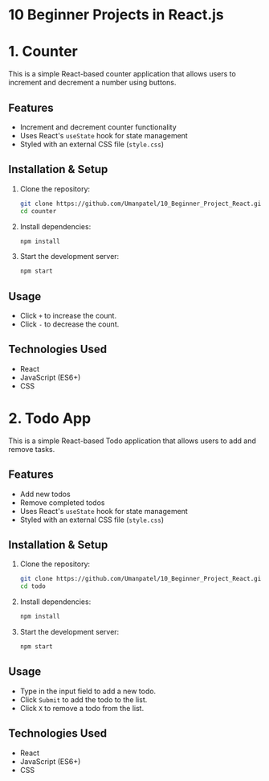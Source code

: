 # 10 Beginner Projects in React.js


# 1. Counter

This is a simple React-based counter application that allows users to increment and decrement a number using buttons.

## Features

- Increment and decrement counter functionality
- Uses React's `useState` hook for state management
- Styled with an external CSS file (`style.css`)

## Installation & Setup

1. Clone the repository:
   ```sh
   git clone https://github.com/Umanpatel/10_Beginner_Project_React.git
   cd counter
   ```
2. Install dependencies:
   ```sh
   npm install
   ```
3. Start the development server:
   ```sh
   npm start
   ```

## Usage

- Click `+` to increase the count.
- Click `-` to decrease the count.

## Technologies Used

- React
- JavaScript (ES6+)
- CSS


# 2. Todo App

This is a simple React-based Todo application that allows users to add and remove tasks.

## Features

- Add new todos
- Remove completed todos
- Uses React's `useState` hook for state management
- Styled with an external CSS file (`style.css`)

## Installation & Setup

1. Clone the repository:
   ```sh
   git clone https://github.com/Umanpatel/10_Beginner_Project_React.git
   cd todo
   ```
2. Install dependencies:
   ```sh
   npm install
   ```
3. Start the development server:
   ```sh
   npm start
   ```

## Usage

- Type in the input field to add a new todo.
- Click `Submit` to add the todo to the list.
- Click `X` to remove a todo from the list.

## Technologies Used

- React
- JavaScript (ES6+)
- CSS

